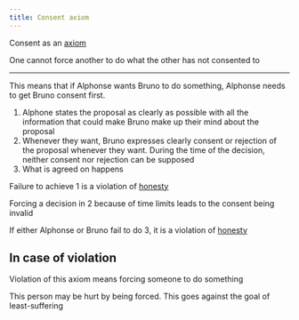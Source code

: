 ```yaml
---
title: Consent axiom
---
```


Consent as an [axiom](https://en.wikipedia.org/wiki/Axiom)

One cannot force another to do what the other has not consented to

---

This means that if Alphonse wants Bruno to do something, Alphonse needs to get Bruno consent first.
1. Alphone states the proposal as clearly as possible with all the information that could make Bruno make up their mind about the proposal
2. Whenever they want, Bruno expresses clearly consent or rejection of the proposal whenever they want. During the time of the decision, neither consent nor rejection can be supposed
3. What is agreed on happens

Failure to achieve 1 is a violation of [honesty](honesty-axiom.md)

Forcing a decision in 2 because of time limits leads to the consent being invalid

If either Alphonse or Bruno fail to do 3, it is a violation of [honesty](honesty-axiom.md)


## In case of violation 

Violation of this axiom means forcing someone to do something

This person may be hurt by being forced. This goes against the goal of least-suffering